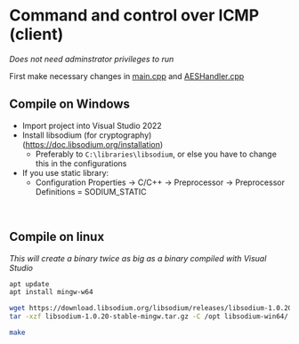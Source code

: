 # Command and control over ICMP (client)

*Does not need adminstrator privileges to run*

First make necessary changes in [main.cpp](./main.cpp) and [AESHandler.cpp](./AESHandler.cpp) 

## Compile on Windows
- Import project into Visual Studio 2022
- Install libsodium (for cryptography) (https://doc.libsodium.org/installation)
	- Preferably to `C:\libraries\libsodium`, or else you have to change this in the configurations
- If you use static library:
	- Configuration Properties -> C/C++ -> Preprocessor -> Preprocessor Definitions = SODIUM_STATIC

<br>

## Compile on linux
*This will create a binary twice as big as a binary compiled with Visual Studio*

```sh
apt update
apt install mingw-w64
```

```sh
wget https://download.libsodium.org/libsodium/releases/libsodium-1.0.20-stable-mingw.tar.gz
tar -xzf libsodium-1.0.20-stable-mingw.tar.gz -C /opt libsodium-win64/
```

```sh
make
```
